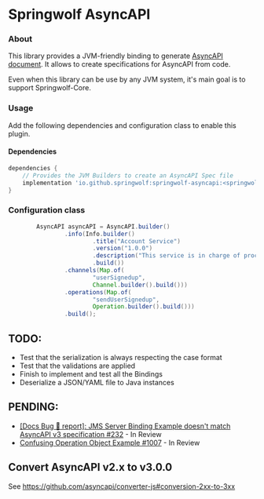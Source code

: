 # Springwolf AsyncAPI

### About

This library provides a JVM-friendly binding to generate [AsyncAPI document](https://www.asyncapi.com/). 
It allows to create specifications for AsyncAPI from code.

Even when this library can be use by any JVM system, it's main goal is to support Springwolf-Core.

### Usage

Add the following dependencies and configuration class to enable this plugin.

#### Dependencies

```groovy
dependencies {
    // Provides the JVM Builders to create an AsyncAPI Spec file    
    implementation 'io.github.springwolf:springwolf-asyncapi:<springwolf-version>'
}
```

### Configuration class

```java
        AsyncAPI asyncAPI = AsyncAPI.builder()
                .info(Info.builder()
                        .title("Account Service")
                        .version("1.0.0")
                        .description("This service is in charge of processing user signups")
                        .build())
                .channels(Map.of(
                        "userSignedup",
                        Channel.builder().build()))
                .operations(Map.of(
                        "sendUserSignedup",
                        Operation.builder().build()))
                .build();
```

## TODO:

* Test that the serialization is always respecting the case format
* Test that the validations are applied
* Finish to implement and test all the Bindings
* Deserialize a JSON/YAML file to Java instances

## PENDING:

* [[Docs Bug 🐞 report]: JMS Server Binding Example doesn't match AsyncAPI v3 specification #232](https://github.com/asyncapi/bindings/issues/232) - In Review
* [Confusing Operation Object Example #1007](https://github.com/asyncapi/spec/issues/1007) - In Review

## Convert AsyncAPI v2.x to v3.0.0

See https://github.com/asyncapi/converter-js#conversion-2xx-to-3xx
